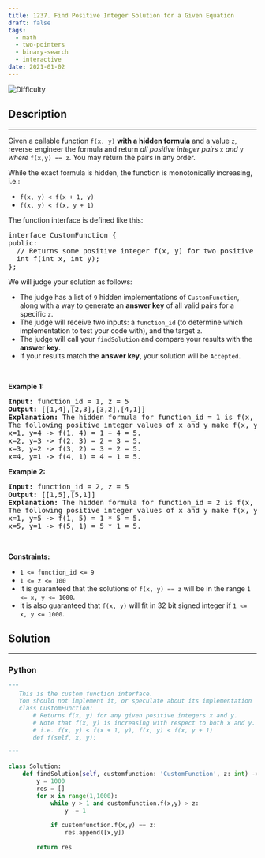```yaml
---
title: 1237. Find Positive Integer Solution for a Given Equation
draft: false
tags: 
  - math
  - two-pointers
  - binary-search
  - interactive
date: 2021-01-02
---
```


![Difficulty](https://img.shields.io/badge/Difficulty-Medium-blue.svg)

## Description

---
<p>Given a callable function <code>f(x, y)</code> <strong>with a hidden formula</strong> and a value <code>z</code>, reverse engineer the formula and return <em>all positive integer pairs </em><code>x</code><em> and </em><code>y</code><em> where </em><code>f(x,y) == z</code>. You may return the pairs in any order.</p>

<p>While the exact formula is hidden, the function is monotonically increasing, i.e.:</p>

<ul>
	<li><code>f(x, y) &lt; f(x + 1, y)</code></li>
	<li><code>f(x, y) &lt; f(x, y + 1)</code></li>
</ul>

<p>The function interface is defined like this:</p>

<pre>
interface CustomFunction {
public:
  // Returns some positive integer f(x, y) for two positive integers x and y based on a formula.
  int f(int x, int y);
};
</pre>

<p>We will judge your solution as follows:</p>

<ul>
	<li>The judge has a list of <code>9</code> hidden implementations of <code>CustomFunction</code>, along with a way to generate an <strong>answer key</strong> of all valid pairs for a specific <code>z</code>.</li>
	<li>The judge will receive two inputs: a <code>function_id</code> (to determine which implementation to test your code with), and the target <code>z</code>.</li>
	<li>The judge will call your <code>findSolution</code> and compare your results with the <strong>answer key</strong>.</li>
	<li>If your results match the <strong>answer key</strong>, your solution will be <code>Accepted</code>.</li>
</ul>

<p>&nbsp;</p>
<p><strong class="example">Example 1:</strong></p>

<pre>
<strong>Input:</strong> function_id = 1, z = 5
<strong>Output:</strong> [[1,4],[2,3],[3,2],[4,1]]
<strong>Explanation:</strong> The hidden formula for function_id = 1 is f(x, y) = x + y.
The following positive integer values of x and y make f(x, y) equal to 5:
x=1, y=4 -&gt; f(1, 4) = 1 + 4 = 5.
x=2, y=3 -&gt; f(2, 3) = 2 + 3 = 5.
x=3, y=2 -&gt; f(3, 2) = 3 + 2 = 5.
x=4, y=1 -&gt; f(4, 1) = 4 + 1 = 5.
</pre>

<p><strong class="example">Example 2:</strong></p>

<pre>
<strong>Input:</strong> function_id = 2, z = 5
<strong>Output:</strong> [[1,5],[5,1]]
<strong>Explanation:</strong> The hidden formula for function_id = 2 is f(x, y) = x * y.
The following positive integer values of x and y make f(x, y) equal to 5:
x=1, y=5 -&gt; f(1, 5) = 1 * 5 = 5.
x=5, y=1 -&gt; f(5, 1) = 5 * 1 = 5.
</pre>

<p>&nbsp;</p>
<p><strong>Constraints:</strong></p>

<ul>
	<li><code>1 &lt;= function_id &lt;= 9</code></li>
	<li><code>1 &lt;= z &lt;= 100</code></li>
	<li>It is guaranteed that the solutions of <code>f(x, y) == z</code> will be in the range <code>1 &lt;= x, y &lt;= 1000</code>.</li>
	<li>It is also guaranteed that <code>f(x, y)</code> will fit in 32 bit signed integer if <code>1 &lt;= x, y &lt;= 1000</code>.</li>
</ul>


## Solution

---
### Python
``` py title='find-positive-integer-solution-for-a-given-equation'
"""
   This is the custom function interface.
   You should not implement it, or speculate about its implementation
   class CustomFunction:
       # Returns f(x, y) for any given positive integers x and y.
       # Note that f(x, y) is increasing with respect to both x and y.
       # i.e. f(x, y) < f(x + 1, y), f(x, y) < f(x, y + 1)
       def f(self, x, y):
  
"""

class Solution:
    def findSolution(self, customfunction: 'CustomFunction', z: int) -> List[List[int]]:
        y = 1000
        res = []        
        for x in range(1,1000):
            while y > 1 and customfunction.f(x,y) > z:
                y -= 1
            
            if customfunction.f(x,y) == z:
                res.append([x,y])
        
        return res

```

